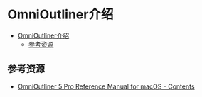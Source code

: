# OmniOutliner介绍

<!--ts-->
* [OmniOutliner介绍](#omnioutliner介绍)
   * [参考资源](#参考资源)

<!-- Created by https://github.com/ekalinin/github-markdown-toc -->
<!-- Added by: runner, at: Fri Jul 15 06:41:59 UTC 2022 -->

<!--te-->

## 参考资源

- [OmniOutliner 5 Pro Reference Manual for macOS - Contents](https://support.omnigroup.com/documentation/omnioutliner/mac/5.9/en/)
